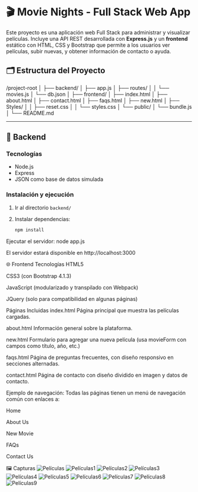 # 🎬 Movie Nights - Full Stack Web App

Este proyecto es una aplicación web Full Stack para administrar y visualizar películas. Incluye una API REST desarrollada con **Express.js** y un **frontend** estático con HTML, CSS y Bootstrap que permite a los usuarios ver películas, subir nuevas, y obtener información de contacto o ayuda.

## 🗂️ Estructura del Proyecto

/project-root
│
├── backend/
│ ├── app.js
│ ├── routes/
│ │ └── movies.js
│ └── db.json
│
├── frontend/
│ ├── index.html
│ ├── about.html
│ ├── contact.html
│ ├── faqs.html
│ ├── new.html
│ ├── Styles/
│ │ ├── reset.css
│ │ └── styles.css
│ └── public/
│ └── bundle.js
│
└── README.md


---

## 🚀 Backend

### Tecnologías

- Node.js
- Express
- JSON como base de datos simulada

### Instalación y ejecución

1. Ir al directorio `backend/`
2. Instalar dependencias:

   ```bash
   npm install


Ejecutar el servidor:
node app.js


El servidor estará disponible en http://localhost:3000

🌐 Frontend
Tecnologías
HTML5

CSS3 (con Bootstrap 4.1.3)

JavaScript (modularizado y transpilado con Webpack)

JQuery (solo para compatibilidad en algunas páginas)

Páginas Incluidas
index.html
Página principal que muestra las películas cargadas.

about.html
Información general sobre la plataforma.

new.html
Formulario para agregar una nueva película (usa movieForm con campos como título, año, etc.)

faqs.html
Página de preguntas frecuentes, con diseño responsivo en secciones alternadas.

contact.html
Página de contacto con diseño dividido en imagen y datos de contacto.

Ejemplo de navegación:
Todas las páginas tienen un menú de navegación común con enlaces a:

Home

About Us

New Movie

FAQs

Contact Us

🖼️ Capturas
![Películas](https://github.com/user-attachments/assets/fc0190da-8f89-4ec7-98cf-9fe4fe77b702)
![Películas1](https://github.com/user-attachments/assets/338c8d14-b9f5-461a-aed7-21ed56b37dba)
![Películas2](https://github.com/user-attachments/assets/76ce07cc-1537-4458-a8b1-0e66ead312bc)
![Películas3](https://github.com/user-attachments/assets/70d06908-a081-48d2-9c77-17fa1537fe41)
![Películas4](https://github.com/user-attachments/assets/378a9aec-4aed-4024-92c6-969ec0c9482d)
![Películas5](https://github.com/user-attachments/assets/e734e94a-7252-4857-9a94-793899de6e57)
![Películas6](https://github.com/user-attachments/assets/2c16fa87-296a-4449-a419-0c6b8d1244f5)
![Películas7](https://github.com/user-attachments/assets/272e8ecb-2e70-444f-87ed-e8962ff16e39)
![Películas8](https://github.com/user-attachments/assets/80524dd0-45f0-4149-a292-3cafbfe8d77a)
![Películas9](https://github.com/user-attachments/assets/f5ba185d-ad85-43e8-88ff-1d265be97bb5)






